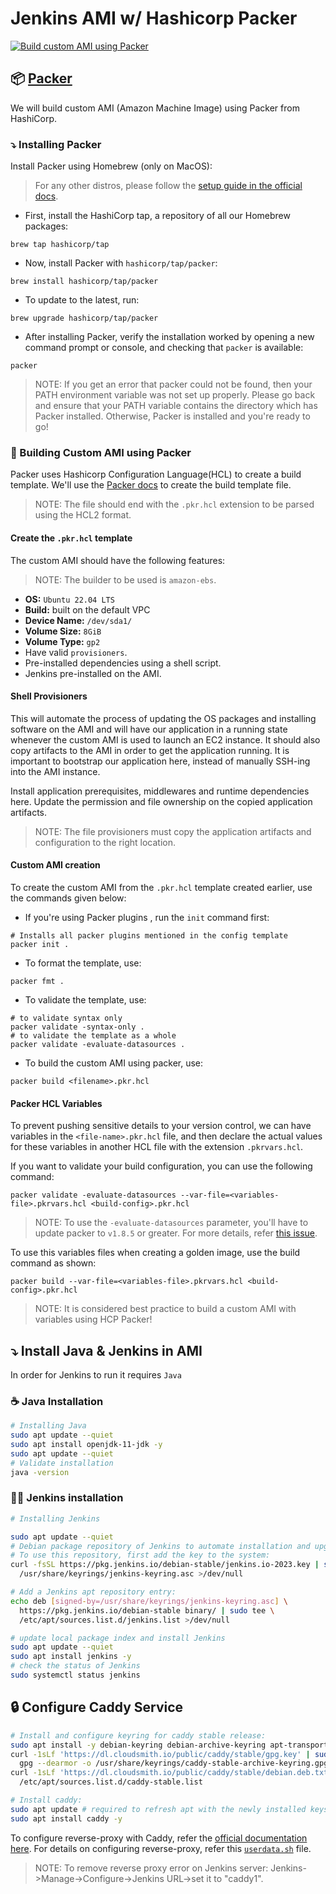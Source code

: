 # Jenkins AMI w/ Hashicorp Packer

[![Build custom AMI using Packer](https://github.com/cyse7125-fall2023-group05/ami-jenkins/actions/workflows/packer-build.yml/badge.svg?branch=master)](https://github.com/cyse7125-fall2023-group05/ami-jenkins/actions/workflows/packer-build.yml)

## :package: [Packer](https://learn.hashicorp.com/tutorials/packer/get-started-install-cli?in=packer/aws-get-started)

We will build custom AMI (Amazon Machine Image) using Packer from HashiCorp.

### :arrow_heading_down: Installing Packer

Install Packer using Homebrew (only on MacOS):

> For any other distros, please follow the [setup guide in the official docs](https://developer.hashicorp.com/packer/tutorials/docker-get-started/get-started-install-cli).

- First, install the HashiCorp tap, a repository of all our Homebrew packages:

```shell
brew tap hashicorp/tap
```

- Now, install Packer with `hashicorp/tap/packer`:

```shell
brew install hashicorp/tap/packer
```

- To update to the latest, run:

```shell
brew upgrade hashicorp/tap/packer
```

- After installing Packer, verify the installation worked by opening a new command prompt or console, and checking that `packer` is available:

```shell
packer
```

> NOTE: If you get an error that packer could not be found, then your PATH environment variable was not set up properly. Please go back and ensure that your PATH variable contains the directory which has Packer installed. Otherwise, Packer is installed and you're ready to go!

### :wrench: Building Custom AMI using Packer

Packer uses Hashicorp Configuration Language(HCL) to create a build template. We'll use the [Packer docs](https://www.packer.io/docs/templates/hcl_templates) to create the build template file.

> NOTE: The file should end with the `.pkr.hcl` extension to be parsed using the HCL2 format.

#### Create the `.pkr.hcl` template

The custom AMI should have the following features:

> NOTE: The builder to be used is `amazon-ebs`.

- **OS:** `Ubuntu 22.04 LTS`
- **Build:** built on the default VPC
- **Device Name:** `/dev/sda1/`
- **Volume Size:** `8GiB`
- **Volume Type:** `gp2`
- Have valid `provisioners`.
- Pre-installed dependencies using a shell script.
- Jenkins pre-installed on the AMI.

#### Shell Provisioners

This will automate the process of updating the OS packages and installing software on the AMI and will have our application in a running state whenever the custom AMI is used to launch an EC2 instance. It should also copy artifacts to the AMI in order to get the application running. It is important to bootstrap our application here, instead of manually SSH-ing into the AMI instance.

Install application prerequisites, middlewares and runtime dependencies here. Update the permission and file ownership on the copied application artifacts.

> NOTE: The file provisioners must copy the application artifacts and configuration to the right location.

#### Custom AMI creation

To create the custom AMI from the `.pkr.hcl` template created earlier, use the commands given below:

- If you're using Packer plugins , run the `init` command first:

```shell
# Installs all packer plugins mentioned in the config template
packer init .
```

- To format the template, use:

```shell
packer fmt .
```

- To validate the template, use:

```shell
# to validate syntax only
packer validate -syntax-only .
# to validate the template as a whole
packer validate -evaluate-datasources .
```

- To build the custom AMI using packer, use:

```shell
packer build <filename>.pkr.hcl
```

#### Packer HCL Variables

To prevent pushing sensitive details to your version control, we can have variables in the `<file-name>.pkr.hcl` file, and then declare the actual values for these variables in another HCL file with the extension `.pkrvars.hcl`.

If you want to validate your build configuration, you can use the following command:

```shell
packer validate -evaluate-datasources --var-file=<variables-file>.pkrvars.hcl <build-config>.pkr.hcl
```

> NOTE: To use the `-evaluate-datasources` parameter, you'll have to update packer to `v1.8.5` or greater. For more details, refer [this issue](https://github.com/hashicorp/packer/issues/12056).

To use this variables files when creating a golden image, use the build command as shown:

```shell
packer build --var-file=<variables-file>.pkrvars.hcl <build-config>.pkr.hcl
```

> NOTE: It is considered best practice to build a custom AMI with variables using HCP Packer!

## ⤵️ Install Java & Jenkins in AMI

In order for Jenkins to run it requires `Java`

### ☕️ Java Installation

```bash
# Installing Java
sudo apt update --quiet
sudo apt install openjdk-11-jdk -y
sudo apt update --quiet
# Validate installation
java -version
```

### 💁‍♂️ Jenkins installation

```bash
# Installing Jenkins

sudo apt update --quiet
# Debian package repository of Jenkins to automate installation and upgrade.
# To use this repository, first add the key to the system:
curl -fsSL https://pkg.jenkins.io/debian-stable/jenkins.io-2023.key | sudo tee \
  /usr/share/keyrings/jenkins-keyring.asc >/dev/null

# Add a Jenkins apt repository entry:
echo deb [signed-by=/usr/share/keyrings/jenkins-keyring.asc] \
  https://pkg.jenkins.io/debian-stable binary/ | sudo tee \
  /etc/apt/sources.list.d/jenkins.list >/dev/null

# update local package index and install Jenkins
sudo apt update --quiet
sudo apt install jenkins -y
# check the status of Jenkins
sudo systemctl status jenkins
```

## 🔒 Configure Caddy Service

```bash
# Install and configure keyring for caddy stable release:
sudo apt install -y debian-keyring debian-archive-keyring apt-transport-https
curl -1sLf 'https://dl.cloudsmith.io/public/caddy/stable/gpg.key' | sudo \
  gpg --dearmor -o /usr/share/keyrings/caddy-stable-archive-keyring.gpg
curl -1sLf 'https://dl.cloudsmith.io/public/caddy/stable/debian.deb.txt' | sudo tee \
  /etc/apt/sources.list.d/caddy-stable.list

# Install caddy:
sudo apt update # required to refresh apt with the newly installed keys
sudo apt install caddy -y
```

To configure reverse-proxy with Caddy, refer the [official documentation here](https://caddyserver.com/docs/quick-starts/reverse-proxy).
For details on configuring reverse-proxy, refer this [`userdata.sh`](https://github.com/cyse7125-fall2023-group05/infra-jenkins/blob/master/modules/ec2/userdata.sh) file.

> NOTE: To remove reverse proxy error on Jenkins server: Jenkins->Manage->Configure->Jenkins URL->set it to "caddy1".

